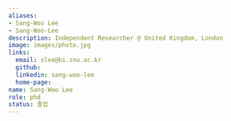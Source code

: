 ```yaml
---
aliases:
- Sang-Woo Lee
- Sang-Woo-Lee
description: Independent Researcher @ United Kingdom, London
image: images/photo.jpg
links:
  email: slee@bi.snu.ac.kr
  github: 
  linkedin: sang-woo-lee
  home-page: 
name: Sang-Woo Lee
role: phd
status: 졸업
---
```

